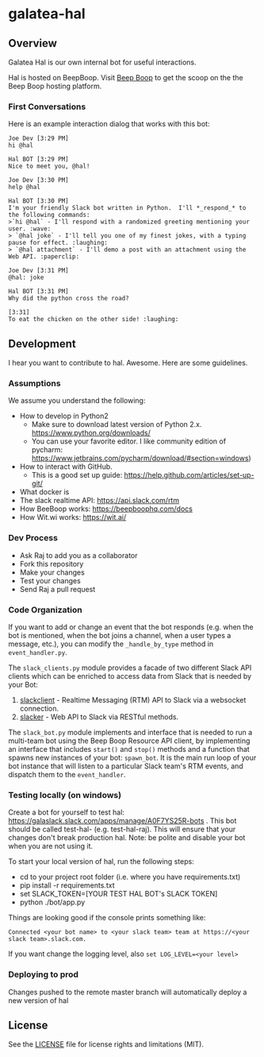 galatea-hal
=============

## Overview
Galatea Hal is our own internal bot for useful interactions.  

Hal is hosted on BeepBoop. Visit [Beep Boop](https://beepboophq.com/docs/article/overview) to get the scoop on the the Beep Boop hosting platform. 

### First Conversations

Here is an example interaction dialog that works with this bot:
```
Joe Dev [3:29 PM]
hi @hal

Hal BOT [3:29 PM]
Nice to meet you, @hal!

Joe Dev [3:30 PM]
help @hal

Hal BOT [3:30 PM]
I'm your friendly Slack bot written in Python.  I'll ​*​_respond_​*​ to the following commands:
>`hi @hal` - I'll respond with a randomized greeting mentioning your user. :wave:
> `@hal joke` - I'll tell you one of my finest jokes, with a typing pause for effect. :laughing:
> `@hal attachment` - I'll demo a post with an attachment using the Web API. :paperclip:

Joe Dev [3:31 PM]
@hal: joke

Hal BOT [3:31 PM]
Why did the python cross the road?

[3:31]
To eat the chicken on the other side! :laughing:
```

## Development
I hear you want to contribute to hal.  Awesome.  Here are some guidelines.

### Assumptions
We assume you understand the following:
- How to develop in Python2 
  - Make sure to download latest version of Python 2.x.  https://www.python.org/downloads/
  - You can use your favorite editor.  I like community edition of pycharm:  https://www.jetbrains.com/pycharm/download/#section=windows) 
- How to interact with GitHub. 
  - This is a good set up guide:  https://help.github.com/articles/set-up-git/
- What docker is
- The slack realtime API:  https://api.slack.com/rtm  
- How BeeBoop works: https://beepboophq.com/docs 
- How Wit.wi works: https://wit.ai/

### Dev Process
- Ask Raj to add you as a collaborator
- Fork this repository
- Make your changes
- Test your changes
- Send Raj a pull request

### Code Organization
If you want to add or change an event that the bot responds (e.g. when the bot is mentioned, when the bot joins a channel, when a user types a message, etc.), you can modify the `_handle_by_type` method in `event_handler.py`.

The `slack_clients.py` module provides a facade of two different Slack API clients which can be enriched to access data from Slack that is needed by your Bot:

1. [slackclient](https://github.com/slackhq/python-slackclient) - Realtime Messaging (RTM) API to Slack via a websocket connection.
2. [slacker](https://github.com/os/slacker) - Web API to Slack via RESTful methods.

The `slack_bot.py` module implements and interface that is needed to run a multi-team bot using the Beep Boop Resource API client, by implementing an interface that includes `start()` and `stop()` methods and a function that spawns new instances of your bot: `spawn_bot`.  It is the main run loop of your bot instance that will listen to a particular Slack team's RTM events, and dispatch them to the `event_handler`.

### Testing locally (on windows)

Create a bot for yourself to test hal:  https://galaslack.slack.com/apps/manage/A0F7YS25R-bots .  This bot should be called test-hal-<your name> (e.g. test-hal-raj).  This will ensure that your changes don't break production hal.  Note: be polite and disable your bot when you are not using it.

To start your local version of hal, run the following steps:
- cd to your project root folder (i.e. where you have requirements.txt)
- pip install -r requirements.txt
- set SLACK_TOKEN=[YOUR TEST HAL BOT's SLACK TOKEN]
- python ./bot/app.py

Things are looking good if the console prints something like:

	Connected <your bot name> to <your slack team> team at https://<your slack team>.slack.com.

If you want change the logging level, also `set LOG_LEVEL=<your level>`

### Deploying to prod
Changes pushed to the remote master branch will automatically deploy a new version of hal

## License

See the [LICENSE](LICENSE.md) file for license rights and limitations (MIT).
